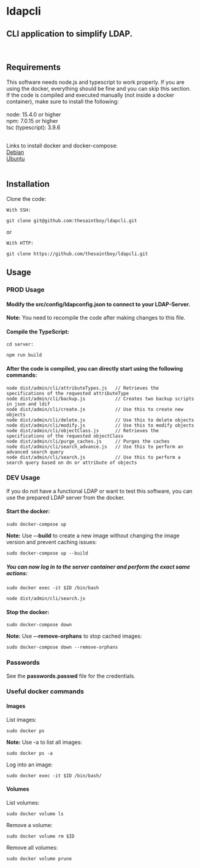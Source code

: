 # ldapcli
## CLI application to simplify LDAP.
<br>

## Requirements
This software needs node.js and typescript to work properly. If you are using the docker, everything should be fine and you can skip this section.<br />
If the code is compiled and executed manually (not inside a docker container), make sure to install the following:<br /><br />
node: 15.4.0 or higher<br />
npm: 7.0.15 or higher<br />
tsc (typescript): 3.9.6 <br />
<br />

Links to install docker and docker-compose:<br />
[Debian](https://docs.docker.com/engine/install/debian/)<br />
[Ubuntu](https://docs.docker.com/engine/install/ubuntu/)<br /><br />

## Installation

Clone the code: 
```
With SSH:

git clone git@github.com:thesaintboy/ldapcli.git
```
or 

```
With HTTP:

git clone https://github.com/thesaintboy/ldapcli.git
```

## Usage

### PROD Usage

#### Modify the **src/config/ldapconfig.json** to connect to your LDAP-Server.
**Note:** You need to recompile the code after making changes to this file.<br />

#### Compile the TypeScript:
```
cd server:

npm run build
```

#### After the code is compiled, you can directly start using the following commands:
```
node dist/admin/cli/attributeTypes.js   // Retrieves the specifications of the requested attributeType
node dist/admin/cli/backup.js           // Creates two backup scripts in json and ldif
node dist/admin/cli/create.js           // Use this to create new objects
node dist/admin/cli/delete.js           // Use this to delete objects
node dist/admin/cli/modify.js           // Use this to modify objects
node dist/admin/cli/objectClass.js      // Retrieves the specifications of the requested objectClass
node dist/admin/cli/purge_caches.js     // Purges the caches
node dist/admin/cli/search_advance.js   // Use this to perform an advanced search query
node dist/admin/cli/search.js           // Use this to perform a search query based on dn or attribute of objects
```


### DEV Usage
If you do not have a functional LDAP or want to test this software, you can use the prepared LDAP server from the docker.
#### Start the docker:
```
sudo docker-compose up
```
**Note:** Use **--build** to create a new image without changing the image version and prevent caching issues:<br />
```
sudo docker-compose up --build
```

##### You can now log in to the server container and perform the exact same actions:
```
sudo docker exec -it $ID /bin/bash

node dist/admin/cli/search.js 
```

#### Stop the docker:
```
sudo docker-compose down
```
**Note:** Use **--remove-orphans** to stop cached images:<br />
```
sudo docker-compose down --remove-orphans
```
### Passwords
See the **passwords.passwd** file for the credentials.<br />


### Useful docker commands

#### Images

List images:
```
sudo docker ps
```
**Note:** Use -a to list all images:<br />
```
sudo docker ps -a
```
Log into an image:
```
sudo docker exec -it $ID /bin/bash/
```

#### Volumes

List volumes:
```
sudo docker volume ls
```
Remove a volume:
```
sudo docker volume rm $ID
```
Remove all volumes:
```
sudo docker volume prune
```
